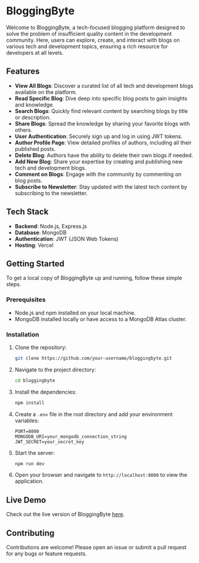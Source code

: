 # BloggingByte

Welcome to BloggingByte, a tech-focused blogging platform designed to solve the problem of insufficient quality content in the development community. Here, users can explore, create, and interact with blogs on various tech and development topics, ensuring a rich resource for developers at all levels.

## Features

- **View All Blogs**: Discover a curated list of all tech and development blogs available on the platform.
- **Read Specific Blog**: Dive deep into specific blog posts to gain insights and knowledge.
- **Search Blogs**: Quickly find relevant content by searching blogs by title or description.
- **Share Blogs**: Spread the knowledge by sharing your favorite blogs with others.
- **User Authentication**: Securely sign up and log in using JWT tokens.
- **Author Profile Page**: View detailed profiles of authors, including all their published posts.
- **Delete Blog**: Authors have the ability to delete their own blogs if needed.
- **Add New Blog**: Share your expertise by creating and publishing new tech and development blogs.
- **Comment on Blogs**: Engage with the community by commenting on blog posts.
- **Subscribe to Newsletter**: Stay updated with the latest tech content by subscribing to the newsletter.

## Tech Stack

- **Backend**: Node.js, Express.js
- **Database**: MongoDB
- **Authentication**: JWT (JSON Web Tokens)
- **Hosting**: Vercel

## Getting Started

To get a local copy of BloggingByte up and running, follow these simple steps.

### Prerequisites

- Node.js and npm installed on your local machine.
- MongoDB installed locally or have access to a MongoDB Atlas cluster.

### Installation

1. Clone the repository:
    ```bash
    git clone https://github.com/your-username/bloggingbyte.git
    ```
2. Navigate to the project directory:
    ```bash
    cd bloggingbyte
    ```
3. Install the dependencies:
    ```bash
    npm install
    ```
4. Create a `.env` file in the root directory and add your environment variables:
    ```env
    PORT=8000
    MONGODB_URI=your_mongodb_connection_string
    JWT_SECRET=your_secret_key
    ```
5. Start the server:
    ```bash
    npm run dev
    ```

6. Open your browser and navigate to `http://localhost:8000` to view the application.

## Live Demo

Check out the live version of BloggingByte [here](https://blogging-byte.vercel.app/).

## Contributing

Contributions are welcome! Please open an issue or submit a pull request for any bugs or feature requests.
